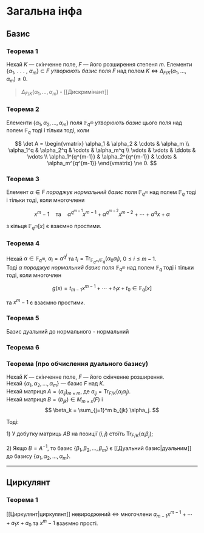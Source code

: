 # Загальна інфа


## Базис
### Теорема 1
Нехай $K$ — скiнченне поле, $F$ — його розширення степеня $m$.
Елементи {$α_1$, . . . , $α_m$} ⊂ $F$ _утворюють базис_ поля $F$ над полем $K$ ⇔ $\Delta_{F/K}(\alpha_1, \ldots, \alpha_m) \ne 0$.

> $\Delta_{F/K}(\alpha_1, \ldots, \alpha_m)$ - [[Дискримінант]]

### Теорема 2
Елементи $\{\alpha_1, \alpha_2, \ldots, \alpha_m\}$ поля $\mathbb{F}_{q^m}$ _утворюють базис_ цього поля над полем $\mathbb{F}_q$ тоді і тільки тоді, коли

$$
\det A =
\begin{vmatrix}
\alpha_1 & \alpha_2 & \cdots & \alpha_m \\
\alpha_1^q & \alpha_2^q & \cdots & \alpha_m^q \\
\vdots & \vdots & \ddots & \vdots \\
\alpha_1^{q^{m-1}} & \alpha_2^{q^{m-1}} & \cdots & \alpha_m^{q^{m-1}}
\end{vmatrix}
\ne 0.
$$

### Теорема 3
Елемент $\alpha \in F$ _породжує нормальний базис_ поля $\mathbb{F}_{q^m}$ над полем $\mathbb{F}_q$ тоді і тільки тоді, коли многочлени

$$
x^m - 1 \quad \text{та} \quad \alpha^{q^{m-1}} x^{m-1} + \alpha^{q^{m-2}} x^{m-2} + \cdots + \alpha^q x + \alpha
$$

з кільця $\mathbb{F}_{q^m}[x]$ є взаємно простими.

### Теорема 4

Нехай $\alpha \in \mathbb{F}_{q^m}$, $\alpha_i = \alpha^{q^i}$ та $t_i = \operatorname{Tr}_{\mathbb{F}_{q^m} / \mathbb{F}_q}(\alpha_0 \alpha_i)$, $0 \le i \le m - 1$.  
Тоді $\alpha$ _породжує нормальний базис_ поля $\mathbb{F}_{q^m}$ над полем $\mathbb{F}_q$ тоді і тільки тоді, коли многочлен

$$
g(x) = t_{m-1} x^{m-1} + \cdots + t_1 x + t_0 \in \mathbb{F}_q[x]
$$

та $x^m - 1$ є взаємно простими.

### Теорема 5
Базис дуальний до нормального - нормальний

### Теорема 6
### Теорема (про обчислення дуального базису)

Нехай $K$ — скінченне поле, $F$ — його скінченне розширення.  
Нехай $\{\alpha_1, \alpha_2, \ldots, \alpha_m\}$ — базис $F$ над $K$.  
Нехай матриця $A = (a_{ij})_{m \times m}$, де $a_{ij} = \operatorname{Tr}_{F/K}(\alpha_i \alpha_j)$.  
Нехай матриця $B = (b_{jk}) \in M_{m \times s}(F)$ і  
$$
\beta_k = \sum_{j=1}^m b_{jk} \alpha_j.
$$

Тоді:

1️)  У добутку матриць $AB$ на позиції $(i, j)$ стоїть $\operatorname{Tr}_{F/K}(\alpha_i \beta_j)$;

2️)  Якщо $B = A^{-1}$, то базис $\{\beta_1, \beta_2, \ldots, \beta_m\}$ є [[Дуальний базис|дуальним]] до базису $\{\alpha_1, \alpha_2, \ldots, \alpha_m\}$.


---
## Циркулянт
### Теорема 1

[[Циркулянт|циркулянт]] невироджений $\iff$ многочлени $a_{m-1}x^{m-1} + \cdots + a_1 x + a_0$ та $x^m - 1$ взаємно прості.